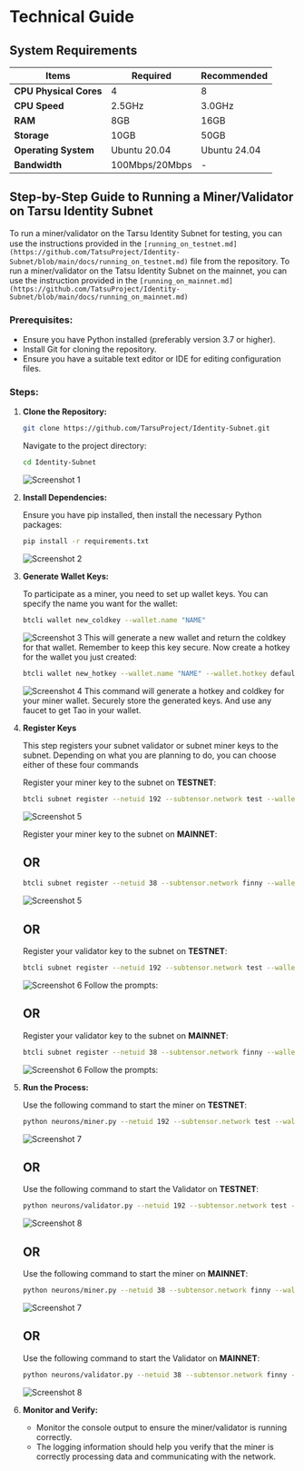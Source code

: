 # Technical Guide

## System Requirements

| Items               | Required  | Recommended |
|---------------------|-----------|-------------|
| **CPU Physical Cores** | 4         | 8           |
| **CPU Speed**       | 2.5GHz     | 3.0GHz      |
| **RAM**             | 8GB        | 16GB        |
| **Storage**         | 10GB       | 50GB        |
| **Operating System** | Ubuntu 20.04 | Ubuntu 24.04 |
| **Bandwidth**       | 100Mbps/20Mbps | -        |

## Step-by-Step Guide to Running a Miner/Validator on Ta𝜏su Identity Subnet

To run a miner/validator on the Ta𝜏su Identity Subnet for testing, you can use the instructions provided in the `[running_on_testnet.md](https://github.com/TatsuProject/Identity-Subnet/blob/main/docs/running_on_testnet.md)` file from the repository.
To run a miner/validator on the Tatsu Identity Subnet on the mainnet, you can use the instruction provided in the `[running_on_mainnet.md](https://github.com/TatsuProject/Identity-Subnet/blob/main/docs/running_on_mainnet.md)`

### Prerequisites:

- Ensure you have Python installed (preferably version 3.7 or higher).
- Install Git for cloning the repository.
- Ensure you have a suitable text editor or IDE for editing configuration files.

### Steps:

1. **Clone the Repository:**

    ```bash
    git clone https://github.com/Ta𝜏suProject/Identity-Subnet.git
    ```

    Navigate to the project directory:

    ```bash
    cd Identity-Subnet
    ```
    ![Screenshot 1](../assets/td1.jpg)
2. **Install Dependencies:** 

    Ensure you have pip installed, then install the necessary Python packages:

    ```bash
    pip install -r requirements.txt
    ```
    ![Screenshot 2](../assets/td2.jpg)
3. **Generate Wallet Keys:**

    To participate as a miner, you need to set up wallet keys. You can specify the name you want for the wallet:

    ```bash
    btcli wallet new_coldkey --wallet.name "NAME"
    ```
    ![Screenshot 3](../assets/td3.jpg)
    This will generate a new wallet and return the coldkey for that wallet. Remember to keep this key secure. Now create a hotkey for the wallet you just created:

    ```bash
    btcli wallet new_hotkey --wallet.name "NAME" --wallet.hotkey default
    ```
    ![Screenshot 4](../assets/td4.jpg)
    This command will generate a hotkey and coldkey for your miner wallet. Securely store the generated keys. And use any faucet to get Tao in your wallet.

4. **Register Keys**

    This step registers your subnet validator or subnet miner keys to the subnet. Depending on what you are planning to do, you can choose either of these four commands

    Register your miner key to the subnet on **TESTNET**:

    ```bash
    btcli subnet register --netuid 192 --subtensor.network test --wallet.name miner --wallet.hotkey default
    ```
    ![Screenshot 5](../assets/td5.jpg)

    Register your miner key to the subnet on **MAINNET**:

   ## OR

    ```bash
    btcli subnet register --netuid 38 --subtensor.network finny --wallet.name miner --wallet.hotkey default
    ```
    ![Screenshot 5](../assets/td5.jpg)

    ## OR
    Register your validator key to the subnet on **TESTNET**:

    ```bash
    btcli subnet register --netuid 192 --subtensor.network test --wallet.name validator --wallet.hotkey default
    ```
    ![Screenshot 6](../assets/td5.jpg)
    Follow the prompts:

    ## OR
   
    Register your validator key to the subnet on **MAINNET**:

    ```bash
    btcli subnet register --netuid 38 --subtensor.network finny --wallet.name validator --wallet.hotkey default
    ```
    ![Screenshot 6](../assets/td5.jpg)
    Follow the prompts:


6. **Run the Process:**



    Use the following command to start the miner on **TESTNET**:

    ```bash
    python neurons/miner.py --netuid 192 --subtensor.network test --wallet.name "NAME" --wallet.hotkey default --logging.debug
    ```
    ![Screenshot 7](../assets/td7.jpg)

    ## OR

    Use the following command to start the Validator on **TESTNET**:

    ```bash
    python neurons/validator.py --netuid 192 --subtensor.network test --wallet.name validator --wallet.hotkey default --logging.debug
    ```
    ![Screenshot 8](../assets/td8.jpg)

    ## OR

   Use the following command to start the miner on **MAINNET**:

    ```bash
    python neurons/miner.py --netuid 38 --subtensor.network finny --wallet.name "NAME" --wallet.hotkey default --logging.debug
    ```
    ![Screenshot 7](../assets/td7.jpg)
    ## OR

    Use the following command to start the Validator on **MAINNET**:

    ```bash
    python neurons/validator.py --netuid 38 --subtensor.network finny --wallet.name validator --wallet.hotkey default --logging.debug
    ```
    ![Screenshot 8](../assets/td8.jpg)

8. **Monitor and Verify:**

    - Monitor the console output to ensure the miner/validator is running correctly.
    - The logging information should help you verify that the miner is correctly processing data and communicating with the network.
